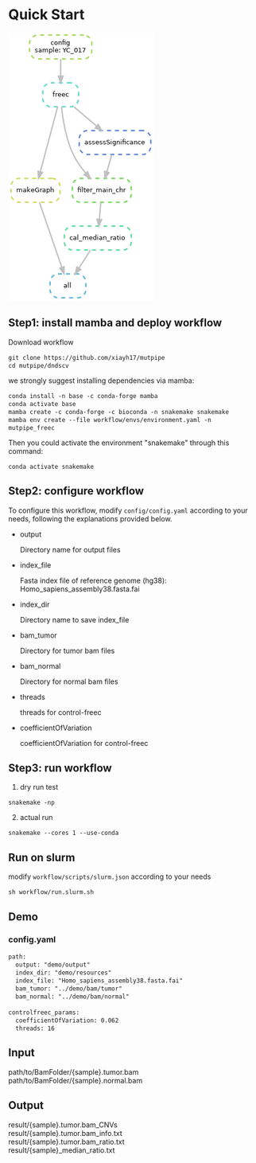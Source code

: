 # Quick Start 
![avatar](https://github.com/douymLab/mutpipe/blob/main/FREEC/dag.png)

## Step1: install mamba and deploy workflow

Download workflow

```{bash}
git clone https://github.com/xiayh17/mutpipe
cd mutpipe/dndscv
```

we strongly suggest installing dependencies via mamba:

```{bash}
conda install -n base -c conda-forge mamba
conda activate base
mamba create -c conda-forge -c bioconda -n snakemake snakemake
mamba env create --file workflow/envs/environment.yaml -n mutpipe_freec
```

Then you could activate the environment "snakemake" through this command:

```{bash}
conda activate snakemake
```

## Step2: configure workflow

To configure this workflow, modify `config/config.yaml` according to your needs, following the explanations provided below.

-   output
    
    Directory name for output files
    
-  index_file

    Fasta index file of reference genome (hg38): Homo_sapiens_assembly38.fasta.fai
    
-  index_dir

    Directory name to save index_file
    
-   bam_tumor

     Directory for tumor bam files
     
-   bam_normal

    Directory for normal bam files
    
-   threads

    threads for control-freec
    
-   coefficientOfVariation

    coefficientOfVariation for control-freec

## Step3: run workflow

1.  dry run test

```{bash}
snakemake -np
```

2.  actual run

```{bash}
snakemake --cores 1 --use-conda
```

## Run on slurm

modify `workflow/scripts/slurm.json` according to your needs

```{bash}
sh workflow/run.slurm.sh
```

## Demo

### config.yaml

```{yaml}
path:
  output: "demo/output"
  index_dir: "demo/resources"
  index_file: "Homo_sapiens_assembly38.fasta.fai"
  bam_tumor: "../demo/bam/tumor"
  bam_normal: "../demo/bam/normal"

controlfreec_params: 
  coefficientOfVariation: 0.062
  threads: 16
```

## Input
path/to/BamFolder/{sample}.tumor.bam
path/to/BamFolder/{sample}.normal.bam
## Output
result/{sample}.tumor.bam_CNVs   
result/{sample}.tumor.bam_info.txt   
result/{sample}.tumor.bam_ratio.txt   
result/{sample}_median_ratio.txt   
